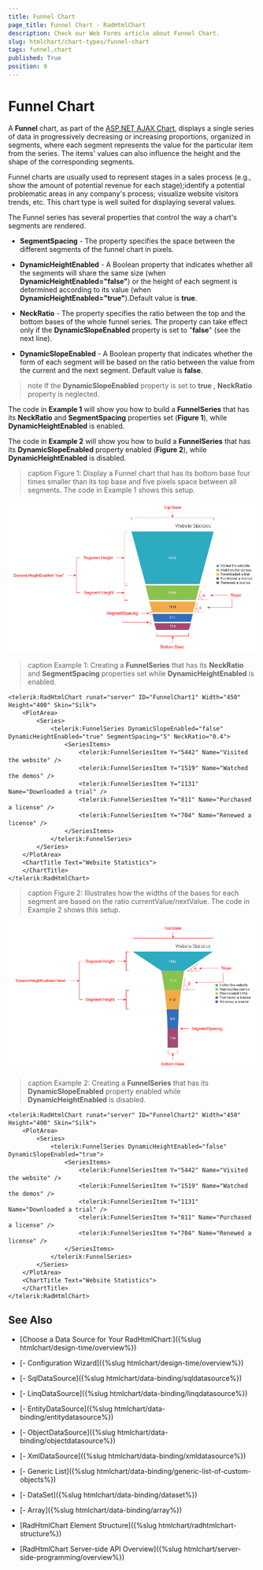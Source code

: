 ```yaml
---
title: Funnel Chart
page_title: Funnel Chart - RadHtmlChart
description: Check our Web Forms article about Funnel Chart.
slug: htmlchart/chart-types/funnel-chart
tags: funnel,chart
published: True
position: 9
---
```


# Funnel Chart

A **Funnel** chart, as part of the [ASP.NET AJAX Chart](https://www.telerik.com/products/aspnet-ajax/html-chart.aspx), displays a single series of data in progressively decreasing or increasing proportions, organized in segments, where each segment represents the value for the particular item from the series. The items' values can also influence the height and the shape of the corresponding segments.

Funnel charts are usually used to represent stages in a sales process (e.g., show the amount of potential revenue for each stage);identify a potential problematic areas in any company's process; visualize website visitors trends, etc. This chart type is well suited for displaying several values.

The Funnel series has several properties that control the way a chart's segments are rendered.

* **SegmentSpacing** - The property specifies the space between the different segments of the funnel chart in pixels.

* **DynamicHeightEnabled** - A Boolean property that indicates whether all the segments will share the same size (when **DynamicHeightEnabled="false"**) or the height of each segment is determined according to its value (when **DynamicHeightEnabled="true"**).Default value is **true**.

* **NeckRatio** - The property specifies the ratio between the top and the bottom bases of the whole funnel series. The property can take effect only if the **DynamicSlopeEnabled** property is set to "**false**" (see the next line).

* **DynamicSlopeEnabled** - A Boolean property that indicates whether the form of each segment will be based on the ratio between the value from the current and the next segment. Default value is **false**.

>note If the **DynamicSlopeEnabled** property is set to **true** , **NeckRatio** property is neglected.

The code in **Example 1** will show you how to build a **FunnelSeries** that has its **NeckRatio** and **SegmentSpacing** properties set (**Figure 1**), while **DynamicHeightEnabled** is enabled.

The code in **Example 2** will show you how to build a **FunnelSeries** that has its **DynamicSlopeEnabled** property enabled (**Figure 2**), while **DynamicHeightEnabled** is disabled.

>caption Figure 1: Display a Funnel chart that has its bottom base four times smaller than its top base and five pixels space between all segments. The code in	Example 1 shows this setup.

![htmlchart-funnel-simple-example 1](images/htmlchart-funnel-simple-example1.png)

>caption Example 1: Creating a **FunnelSeries** that has its **NeckRatio** and **SegmentSpacing** properties set while **DynamicHeightEnabled** is enabled.

````ASP.NET
<telerik:RadHtmlChart runat="server" ID="FunnelChart1" Width="450" Height="400" Skin="Silk">
	<PlotArea>
		<Series>
			<telerik:FunnelSeries DynamicSlopeEnabled="false" DynamicHeightEnabled="true" SegmentSpacing="5" NeckRatio="0.4">
				<SeriesItems>
					<telerik:FunnelSeriesItem Y="5442" Name="Visited the website" />
					<telerik:FunnelSeriesItem Y="1519" Name="Watched the demos" />
					<telerik:FunnelSeriesItem Y="1131" Name="Downloaded a trial" />
					<telerik:FunnelSeriesItem Y="811" Name="Purchased a license" />
					<telerik:FunnelSeriesItem Y="704" Name="Renewed a license" />
				</SeriesItems>
			</telerik:FunnelSeries>
		</Series>
	</PlotArea>
	<ChartTitle Text="Website Statistics">
	</ChartTitle>
</telerik:RadHtmlChart>
````

>caption Figure 2: Illustrates how the widths of the bases for each segment are based on the ratio currentValue/nextValue. The code in	Example 2 shows this setup.

![htmlchart-funnel-simple-example 2](images/htmlchart-funnel-simple-example2.png)

>caption Example 2: Creating a **FunnelSeries** that has its **DynamicSlopeEnabled** property enabled while **DynamicHeightEnabled** is disabled.

````ASP.NET
<telerik:RadHtmlChart runat="server" ID="FunnelChart2" Width="450" Height="400" Skin="Silk">
	<PlotArea>
		<Series>
			<telerik:FunnelSeries DynamicHeightEnabled="false" DynamicSlopeEnabled="true">
				<SeriesItems>
					<telerik:FunnelSeriesItem Y="5442" Name="Visited the website" />
					<telerik:FunnelSeriesItem Y="1519" Name="Watched the demos" />
					<telerik:FunnelSeriesItem Y="1131" Name="Downloaded a trial" />
					<telerik:FunnelSeriesItem Y="811" Name="Purchased a license" />
					<telerik:FunnelSeriesItem Y="704" Name="Renewed a license" />
				</SeriesItems>
			</telerik:FunnelSeries>
		</Series>
	</PlotArea>
	<ChartTitle Text="Website Statistics">
	</ChartTitle>
</telerik:RadHtmlChart>
````

## See Also

 * [Choose a Data Source for Your RadHtmlChart:]({%slug htmlchart/design-time/overview%})

 * [- Configuration Wizard]({%slug htmlchart/design-time/overview%})

 * [- SqlDataSource]({%slug htmlchart/data-binding/sqldatasource%})

 * [- LinqDataSource]({%slug htmlchart/data-binding/linqdatasource%})

 * [- EntityDataSource]({%slug htmlchart/data-binding/entitydatasource%})

 * [- ObjectDataSource]({%slug htmlchart/data-binding/objectdatasource%})

 * [- XmlDataSource]({%slug htmlchart/data-binding/xmldatasource%})

 * [- Generic List]({%slug htmlchart/data-binding/generic-list-of-custom-objects%})

 * [- DataSet]({%slug htmlchart/data-binding/dataset%})

 * [- Array]({%slug htmlchart/data-binding/array%})

 * [RadHtmlChart Element Structure]({%slug htmlchart/radhtmlchart-structure%})

 * [RadHtmlChart Server-side API Overview]({%slug htmlchart/server-side-programming/overview%})
